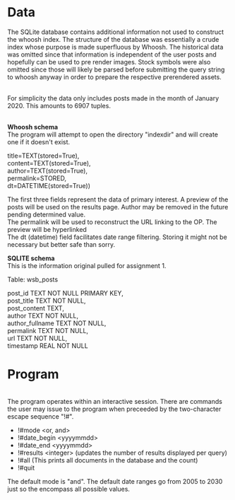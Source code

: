 <h1> Data</h1>

The SQLite database contains additional information not used to construct the whoosh index.
The structure of the database was essentially a crude index whose purpose is made superfluous by Whoosh. 
The historical data was omitted since that information is independent of the user posts and hopefully can
be used to pre render images. Stock symbols were also omitted since those will likely be parsed
before submitting the query string to whoosh anyway in order to prepare the respective prerendered assets. <br><br>

For simplicity the data only includes posts made in the month of January 2020. This amounts to 6907 tuples.
<br><br>


<b>Whoosh schema</b> <br>
The program will attempt to open the directory "indexdir" and will create one if it doesn't exist.

title=TEXT(stored=True), <br>
content=TEXT(stored=True),<br>
author=TEXT(stored=True), <br>
permalink=STORED, <br>
dt=DATETIME(stored=True)) <br>

The first three fields represent the data of primary interest. A preview of the posts will be used on the results page. 
Author may be removed in the future pending determined value. <br>
The permalink will be used to reconstruct the URL linking to the OP. The preview will be hyperlinked<br>
The dt (datetime) field facilitates date range filtering.  Storing it might not be necessary but better safe than sorry.



<b> SQLITE schema </b> <br>
This is the information original pulled for assignment 1.

Table: wsb_posts <br>

post_id TEXT NOT NULL PRIMARY KEY, <br>
post_title TEXT NOT NULL,<br>
post_content TEXT,<br>
author TEXT NOT NULL,<br>
author_fullname TEXT NOT NULL,<br>
permalink TEXT NOT NULL,<br>
url TEXT NOT NULL,<br>
timestamp REAL NOT NULL<br>
 

<h1> Program</h1> <br>
The program operates within an interactive session. There are commands the user may issue to the program when preceeded
by the two-character escape sequence "!#".  

- !#mode <or, and>  
- !#date_begin \<yyyymmdd\>
- !#date_end \<yyyymmdd\>
- !#results \<integer\>  (updates the number of results displayed per query)
- !#all   (This prints all documents in the database and the count)
- !#quit

The default mode is "and". The default date ranges go from 2005 to 2030 just so the encompass all possible values.

